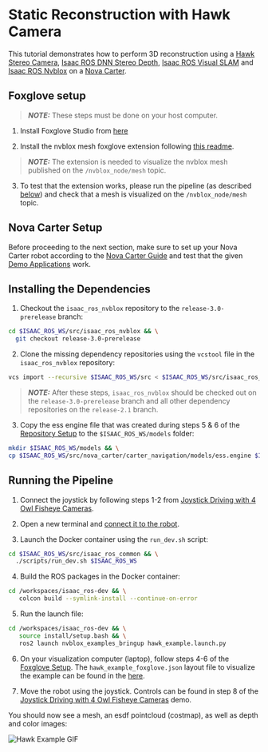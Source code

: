 # Static Reconstruction with Hawk Camera

This tutorial demonstrates how to perform 3D reconstruction using a [Hawk Stereo Camera](https://leopardimaging.com/leopard-imaging-hawk-stereo-camera/), [Isaac ROS DNN Stereo Depth](https://github.com/NVIDIA-ISAAC-ROS/isaac_ros_dnn_stereo_depth), [Isaac ROS Visual SLAM](https://github.com/NVIDIA-ISAAC-ROS/isaac_ros_visual_slam) and [Isaac ROS Nvblox](https://github.com/NVIDIA-ISAAC-ROS/isaac_ros_nvblox) on a [Nova Carter](https://nvidia-isaac-ros.github.io/robots/nova_carter.html).

## Foxglove setup

> **_NOTE:_** These steps must be done on your host computer.

1. Install Foxglove Studio from [here](https://foxglove.dev/download)

2. Install the nvblox mesh foxglove extension following [this readme](https://github.com/NVIDIA-ISAAC-ROS/isaac_ros_nvblox/blob/release-3.0-prerelease/nvblox_foxglove/README.md).

> **_NOTE:_** The extension is needed to visualize the nvblox mesh published on the `/nvblox_node/mesh` topic.

3. To test that the extension works, please run the pipeline (as described [below](#running-the-pipeline)) and check that a mesh is visualized on the `/nvblox_node/mesh` topic.

## Nova Carter Setup

Before proceeding to the next section, make sure to set up your Nova Carter robot according to the [Nova Carter Guide](https://nvidia-isaac-ros.github.io/robots/nova_carter.html) and test that the given [Demo Applications](https://nvidia-isaac-ros.github.io/robots/nova_carter.html#demo-applications) work.

## Installing the Dependencies

1. Checkout the `isaac_ros_nvblox` repository to the `release-3.0-prerelease` branch:

```bash
cd $ISAAC_ROS_WS/src/isaac_ros_nvblox && \
  git checkout release-3.0-prerelease
```

2. Clone the missing dependency repositories using the `vcstool` file in the `isaac_ros_nvblox` repository:

```bash
vcs import --recursive $ISAAC_ROS_WS/src < $ISAAC_ROS_WS/src/isaac_ros_nvblox/nvblox_examples/nvblox_examples_bringup/hawk_example.repos
```
> **_NOTE:_** After these steps, `isaac_ros_nvblox` should be checked out on the `release-3.0-prerelease` branch and all other dependency repositories on the `release-2.1` branch.

3. Copy the ess engine file that was created during steps 5 & 6 of the [Repository Setup](https://nvidia-isaac-ros.github.io/robots/nova_carter.html#repository-setup) to the `$ISAAC_ROS_WS/models` folder:

```bash
mkdir $ISAAC_ROS_WS/models && \
cp $ISAAC_ROS_WS/src/nova_carter/carter_navigation/models/ess.engine $ISAAC_ROS_WS/models
```

## Running the Pipeline

1. Connect the joystick by following steps 1-2 from [Joystick Driving with 4 Owl Fisheye Cameras](https://nvidia-isaac-ros.github.io/robots/nova_carter.html#demo-applications).

2. Open a new terminal and [connect it to the robot](https://nvidia-isaac-ros.github.io/robots/nova_carter.html#connecting-the-pc-to-the-robot).

3. Launch the Docker container using the `run_dev.sh` script:

```bash
cd $ISAAC_ROS_WS/src/isaac_ros_common && \
  ./scripts/run_dev.sh $ISAAC_ROS_WS
```

4. Build the ROS packages in the Docker container:

```bash
cd /workspaces/isaac_ros-dev && \
   colcon build --symlink-install --continue-on-error
```

5. Run the launch file:

```bash
cd /workspaces/isaac_ros-dev && \
   source install/setup.bash && \
   ros2 launch nvblox_examples_bringup hawk_example.launch.py
```

6. On your visualization computer (laptop), follow steps 4-6 of the [Foxglove Setup](https://nvidia-isaac-ros.github.io/robots/nova_carter.html#foxglove-setup). The `hawk_example_foxglove.json` layout file to visualize the example can be found in the [here](https://github.com/NVIDIA-ISAAC-ROS/isaac_ros_nvblox/blob/release-3.0-prerelease/nvblox_examples/nvblox_examples_bringup/config/visualization/hawk_example_foxglove.json).

7. Move the robot using the joystick. Controls can be found in step 8 of the [Joystick Driving with 4 Owl Fisheye Cameras](https://nvidia-isaac-ros.github.io/robots/nova_carter.html#demo-applications) demo.

You should now see a mesh, an esdf pointcloud (costmap), as well as depth and color images:

![Hawk Example GIF](hawk_example.gif)
